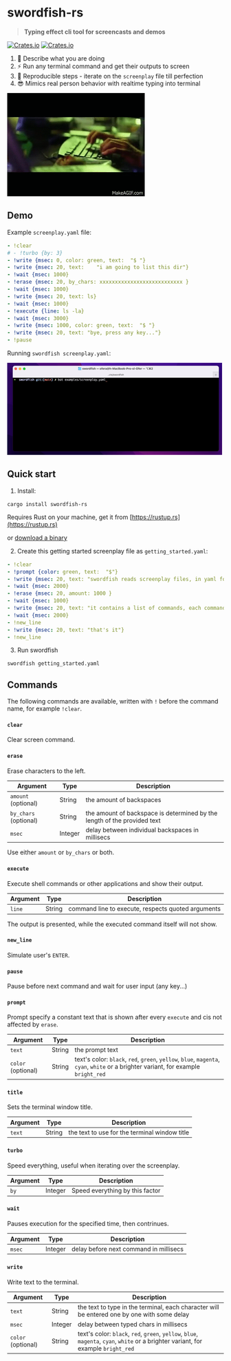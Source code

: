 # swordfish-rs

> **Typing effect cli tool for screencasts and demos**

[![Crates.io](https://img.shields.io/crates/v/swordfish-rs)](https://crates.io/crates/swordfish-rs)
[![Crates.io](https://img.shields.io/crates/d/swordfish-rs)](https://crates.io/crates/swordfish-rs)

1. 💬 Describe what you are doing
2. ⚡️ Run any terminal command and get their outputs to screen
3. 🤖 Reproducible steps - iterate on the `screenplay` file till perfection
4. 😎 Mimics real person behavior with realtime typing into terminal

![Swordfish hack scene](swordfish_hack_scene.gif)

## Demo

Example `screenplay.yaml` file:

```yaml
- !clear
# - !turbo {by: 3}
- !write {msec: 0, color: green, text:  "$ "}
- !write {msec: 20, text:    "i am going to list this dir"}
- !wait {msec: 1000}
- !erase {msec: 20, by_chars: xxxxxxxxxxxxxxxxxxxxxxxxxxx }
- !wait {msec: 1000}
- !write {msec: 20, text: ls}
- !wait {msec: 1000}
- !execute {line: ls -la}
- !wait {msec: 3000}
- !write {msec: 1000, color: green, text:  "$ "}
- !write {msec: 20, text: "bye, press any key..."}
- !pause
```

Running `swordfish screenplay.yaml`:

![demo](demo.gif)

## Quick start

1. Install: 

```
cargo install swordfish-rs
```` 

Requires Rust on your machine, get it from [https://rustup.rs](https://rustup.rs)

or [download a binary](https://github.com/vim-zz/swordfish-rs/releases)

2. Create this getting started screenplay file as `getting_started.yaml`:

```yaml
- !clear
- !prompt {color: green, text:  "$"}
- !write {msec: 20, text: "swordfish reads screenplay files, in yaml format"}
- !wait {msec: 2000}
- !erase {msec: 20, amount: 1000 }
- !wait {msec: 1000}
- !write {msec: 20, text: "it contains a list of commands, each command can have parameters that control it"}
- !wait {msec: 2000}
- !new_line
- !write {msec: 20, text: "that's it"}
- !new_line
```

3. Run swordfish

```
swordfish getting_started.yaml
```

## Commands

The following commands are available, written with `!` before the command name, for example `!clear`.

#### `clear` 

Clear screen command.

#### `erase` 

Erase characters to the left.

| Argument | Type | Description |
| - | - | - |
|`amount` (optional)| String | the amount of backspaces |
|`by_chars` (optional)| String | the amount of backspace is determined by the length of the provided text |
|`msec`| Integer | delay between individual backspaces in millisecs |

Use either `amount` or `by_chars` or both.

#### `execute` 

Execute shell commands or other applications and show their output.

| Argument | Type | Description |
| - | - | - |
|`line`| String | command line to execute, respects quoted arguments |

The output is presented, while the executed command itself will not show.

#### `new_line` 

Simulate user's `ENTER`.

#### `pause` 

Pause before next command and wait for user input (any key...)

#### `prompt`

Prompt specify a constant text that is shown after every `execute` and cis not affected by `erase`.

| Argument | Type | Description |
| - | - | - |
|`text`| String | the prompt text |
|`color` (optional)| String | text's color: `black`, `red`, `green`, `yellow`, `blue`, `magenta`, `cyan`, `white` or a brighter variant, for example `bright_red` |

#### `title` 

Sets the terminal window title.

| Argument | Type | Description |
| - | - | - |
|`text`| String | the text to use for the terminal window title |

#### `turbo` 

Speed everything, useful when iterating over the screenplay.

| Argument | Type | Description |
| - | - | - |
|`by`| Integer | Speed everything by this factor |
    
#### `wait` 

Pauses execution for the specified time, then contrinues.

| Argument | Type | Description |
| - | - | - |
|`msec`| Integer |  delay before next command in millisecs |

#### `write` 

Write text to the terminal.

| Argument | Type | Description |
| - | - | - |
|`text`| String | the text to type in the terminal, each character will be entered one by one with some delay |
|`msec`| Integer | delay between typed chars in millisecs |
|`color` (optional)| String | text's color: `black`, `red`, `green`, `yellow`, `blue`, `magenta`, `cyan`, `white` or a brighter variant, for example `bright_red` |
